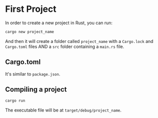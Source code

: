 # First Project
In order to create a new project in Rust, you can run:
```bash
cargo new project_name
```
And then it will create a folder called `project_name` with a `Cargo.lock` and `Cargo.toml` files AND a `src` folder containing a `main.rs` file.

## Cargo.toml
It's similar to `package.json`.

## Compiling a project
```bash
cargo run
```
The executable file will be at `target/debug/project_name`.